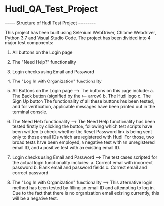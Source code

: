 # Hudl_QA_Test_Project

----- Structure of Hudl Test Project ---------

This project has been built using Selenium WebDriver, Chrome Webdriver, Python 3.7 and Visual Studio Code. The project has been divided into 4 major test components:
1. All buttons on the Login page 
2. The "Need Help?" functionality
3. Login checks using Email and Password
4. The "Log In with Organization" functionality

1. All Buttons on the Login page --> The buttons on this page include:
a. The Back button (signified by the <-- arrow)
b. The Hudl logo
c. The Sign Up button
The functionality of all these buttons has been tested, and for verification, applicable messages have been printed out in the terminal console.

2. The Need Help functionality --> The Need Help functionality has been tested firstly by clicking the button, following which test scripts have been written to check 
whether the Reset Password link is being sent only to those email IDs which are registered with Hudl. For those, two broad tests have been employed, a negative test with
an unregistered email ID, and a positive test with an existing email ID. 

3. Login checks using Email and Password --> The test cases scripted for the actual login functionality includes:
a. Correct email with incorrect password
b. Blank email and password fields
c. Correct email and correct password  

4. The "Log In with Organization" functionality --> This alternative login method has been tested by filling an email ID and attempting to log in. Due to the fact
that there is no organization email existing currently, this will be a negative test. 


